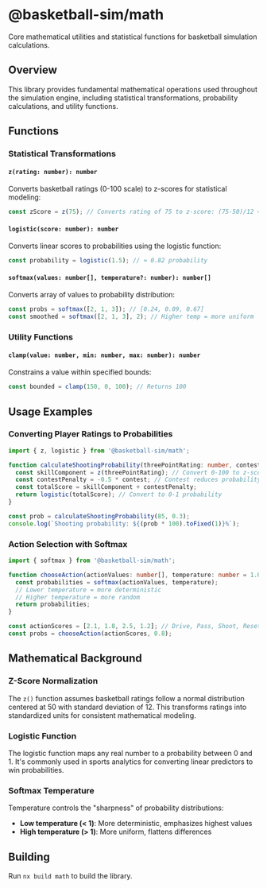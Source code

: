 # @basketball-sim/math

Core mathematical utilities and statistical functions for basketball simulation calculations.

## Overview

This library provides fundamental mathematical operations used throughout the simulation engine, including statistical transformations, probability calculations, and utility functions.

## Functions

### Statistical Transformations

#### `z(rating: number): number`

Converts basketball ratings (0-100 scale) to z-scores for statistical modeling:

```typescript
const zScore = z(75); // Converts rating of 75 to z-score: (75-50)/12 ≈ 2.08
```

#### `logistic(score: number): number`

Converts linear scores to probabilities using the logistic function:

```typescript
const probability = logistic(1.5); // ≈ 0.82 probability
```

#### `softmax(values: number[], temperature?: number): number[]`

Converts array of values to probability distribution:

```typescript
const probs = softmax([2, 1, 3]); // [0.24, 0.09, 0.67]
const smoothed = softmax([2, 1, 3], 2); // Higher temp = more uniform
```

### Utility Functions

#### `clamp(value: number, min: number, max: number): number`

Constrains a value within specified bounds:

```typescript
const bounded = clamp(150, 0, 100); // Returns 100
```

## Usage Examples

### Converting Player Ratings to Probabilities

```typescript
import { z, logistic } from '@basketball-sim/math';

function calculateShootingProbability(threePointRating: number, contest: number) {
  const skillComponent = z(threePointRating); // Convert 0-100 to z-score
  const contestPenalty = -0.5 * contest; // Contest reduces probability
  const totalScore = skillComponent + contestPenalty;
  return logistic(totalScore); // Convert to 0-1 probability
}

const prob = calculateShootingProbability(85, 0.3);
console.log(`Shooting probability: ${(prob * 100).toFixed(1)}%`);
```

### Action Selection with Softmax

```typescript
import { softmax } from '@basketball-sim/math';

function chooseAction(actionValues: number[], temperature: number = 1.0) {
  const probabilities = softmax(actionValues, temperature);
  // Lower temperature = more deterministic
  // Higher temperature = more random
  return probabilities;
}

const actionScores = [2.1, 1.8, 2.5, 1.2]; // Drive, Pass, Shoot, Reset
const probs = chooseAction(actionScores, 0.8);
```

## Mathematical Background

### Z-Score Normalization

The `z()` function assumes basketball ratings follow a normal distribution centered at 50 with standard deviation of 12. This transforms ratings into standardized units for consistent mathematical modeling.

### Logistic Function

The logistic function maps any real number to a probability between 0 and 1. It's commonly used in sports analytics for converting linear predictors to win probabilities.

### Softmax Temperature

Temperature controls the "sharpness" of probability distributions:

- **Low temperature (< 1)**: More deterministic, emphasizes highest values
- **High temperature (> 1)**: More uniform, flattens differences

## Building

Run `nx build math` to build the library.
